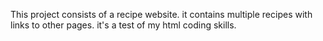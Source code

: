 This project consists of a recipe website.
it contains multiple recipes with links to other pages.
it's a test of my html coding skills.